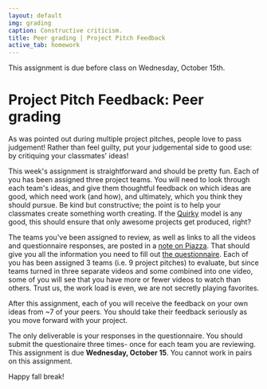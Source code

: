 ```yaml
---
layout: default
img: grading
caption: Constructive criticism.
title: Peer grading | Project Pitch Feedback
active_tab: homework
---
```



<div class="alert alert-info">
  This assignment is due before class on Wednesday, October 15th.</div>


Project Pitch Feedback<span class="text-muted">: Peer grading</span> 
=============================================================

As was pointed out during multiple project pitches, people love to pass judgement! Rather than feel guilty, put your judgemental side to good use: by critiquing your classmates' ideas!

This week's assignment is straightforward and should be pretty fun. Each of you has been assigned three project teams. You will need to look through each team's ideas, and give them thoughtful feedback on which ideas are good, which need work (and how), and ultimately, which you think they should pursue. Be kind but constructive; the point is to help your classmates create something worth creating. If the [Quirky](https://www.quirky.com/shop) model is any good, this should ensure that only awesome projects get produced, right?

The teams you've been assigned to review, as well as links to all the videos and questionnaire responses, are posted in a [note on Piazza](). That should give you all the information you need to fill out [the questionnaire](https://docs.google.com/forms/d/1_lKMER6u7MZK6lvtpcMfyHKEtouSmtM6GmF7gINljDU/viewform?usp=send_form). Each of you has been assigned 3 teams (i.e. 9 project pitches) to evaluate, but since teams turned in three separate videos and some combined into one video, some of you will see that you have more or fewer videos to watch than others. Trust us, the work load is even, we are not secretly playing favorites. 

After this assignment, each of you will receive the feedback on your own ideas from ~7 of your peers. You should take their feedback seriously as you move forward with your project. 

The only deliverable is your responses in the questionnaire.  You should submit the questionaire three times- once for each team you are reviewing. This assignment is due <b>Wednesday, October 15</b>. You cannot work in pairs on this assignment.

Happy fall break!
